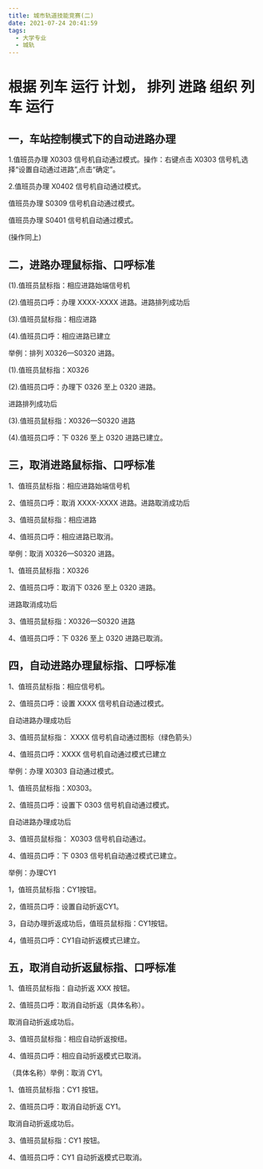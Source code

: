 ```yaml
---
title: 城市轨道技能竞赛(二)
date: 2021-07-24 20:41:59
tags: 
  - 大学专业
  - 城轨
---
```


# 根据 列车 运行 计划， 排列 进路 组织 列车 运行<!--more-->

## 一，车站控制模式下的自动进路办理

1.值班员办理 X0303 信号机自动通过模式。操作：右键点击 X0303 信号机,选择“设置自动通过进路”,点击“确定”。

2.值班员办理 X0402 信号机自动通过模式。

值班员办理 S0309 信号机自动通过模式。

值班员办理 S0401 信号机自动通过模式。

(操作同上)

## 二，进路办理鼠标指、口呼标准

(1).值班员鼠标指：相应进路始端信号机

(2).值班员口呼：办理 XXXX-XXXX 进路。进路排列成功后

(3).值班员鼠标指：相应进路

(4).值班员口呼：相应进路已建立

举例：排列 X0326—S0320 进路。

(1).值班员鼠标指：X0326

(2).值班员口呼：办理下 0326 至上 0320 进路。

进路排列成功后

(3).值班员鼠标指：X0326—S0320 进路

(4).值班员口呼：下 0326 至上 0320 进路已建立。

## 三，取消进路鼠标指、口呼标准

1、值班员鼠标指：相应进路始端信号机

2、值班员口呼：取消 XXXX-XXXX 进路。进路取消成功后

3、值班员鼠标指：相应进路

4、值班员口呼：相应进路已取消。

举例：取消 X0326—S0320 进路。

1、值班员鼠标指：X0326

2、值班员口呼：取消下 0326 至上 0320 进路。

进路取消成功后

3、值班员鼠标指：X0326—S0320 进路

4、值班员口呼：下 0326 至上 0320 进路已取消。

## 四，自动进路办理鼠标指、口呼标准

1、值班员鼠标指：相应信号机。

2、值班员口呼：设置 XXXX 信号机自动通过模式。

自动进路办理成功后

3、值班员鼠标指： XXXX 信号机自动通过图标（绿色箭头）

4、值班员口呼：XXXX 信号机自动通过模式已建立

举例：办理 X0303 自动通过模式。

1、值班员鼠标指：X0303。

2、值班员口呼：设置下 0303 信号机自动通过模式。

自动进路办理成功后

3、值班员鼠标指： X0303 信号机自动通过。

4、值班员口呼：下 0303 信号机自动通过模式已建立。

举例：办理CY1

1，值班员鼠标指：CY1按钮。

2，值班员口呼：设置自动折返CY1。

3，自动办理折返成功后，值班员鼠标指：CY1按钮。

4，值班员口呼：CY1自动折返模式已建立。

## 五，取消自动折返鼠标指、口呼标准

1、值班员鼠标指：自动折返 XXX 按钮。

2、值班员口呼：取消自动折返（具体名称）。

取消自动折返成功后。

3、值班员鼠标指：相应自动折返按纽。

4、值班员口呼：相应自动折返模式已取消。

（具体名称）举例：取消 CY1。

1、值班员鼠标指：CY1 按钮。

2、值班员口呼：取消自动折返 CY1。

取消自动折返成功后。

3、值班员鼠标指：CY1 按钮。

4、值班员口呼：CY1 自动折返模式已取消。

